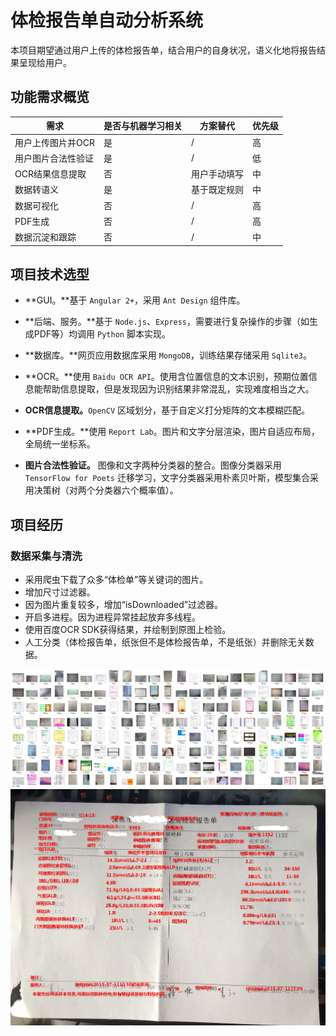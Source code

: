 # 体检报告单自动分析系统

本项目期望通过用户上传的体检报告单，结合用户的自身状况，语义化地将报告结果呈现给用户。



## 功能需求概览

| 需求               | 是否与机器学习相关 | 方案替代     | 优先级 |
| ------------------ | ------------------ | ------------ | ------ |
| 用户上传图片并OCR  | 是                 | /            | 高     |
| 用户图片合法性验证 | 是                 | /            | 低     |
| OCR结果信息提取    | 否                 | 用户手动填写 | 中     |
| 数据转语义         | 是                 | 基于既定规则 | 中     |
| 数据可视化         | 否                 | /            | 高     |
| PDF生成            | 否                 | /            | 高     |
| 数据沉淀和跟踪     | 否                 | /            | 中     |



## 项目技术选型

- **GUI。**基于 `Angular 2+`，采用 `Ant Design` 组件库。

- **后端、服务。**基于 `Node.js`、`Express`，需要进行复杂操作的步骤（如生成PDF等）均调用 `Python` 脚本实现。

- **数据库。**网页应用数据库采用 `MongoDB`，训练结果存储采用 `Sqlite3`。

- **OCR。**使用 `Baidu OCR API`。使用含位置信息的文本识别，预期位置信息能帮助信息提取，但是发现因为识别结果非常混乱，实现难度相当之大。

- **OCR信息提取。**`OpenCV` 区域划分，基于自定义打分矩阵的文本模糊匹配。

- **PDF生成。**使用 `Report Lab`。图片和文字分层渲染，图片自适应布局，全局统一坐标系。

- **图片合法性验证。** 图像和文字两种分类器的整合。图像分类器采用 `TensorFlow for Poets` 迁移学习，文字分类器采用朴素贝叶斯，模型集合采用决策树（对两个分类器六个概率值）。



## 项目经历

### 数据采集与清洗

- 采用爬虫下载了众多“体检单”等关键词的图片。
- 增加尺寸过滤器。
- 因为图片重复较多，增加“isDownloaded”过滤器。
- 开启多进程。因为进程异常挂起放弃多线程。
- 使用百度OCR SDK获得结果，并绘制到原图上检验。
- 人工分类（体检报告单，纸张但不是体检报告单，不是纸张）并删除无关数据。

![](achv\achv-0508.png)
![](achv\achv-0507.png)

